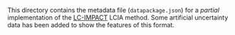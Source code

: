 This directory contains the metadata file (`datapackage.json`) for a *partial* implementation of the [LC-IMPACT](http://www.lc-impact.eu/) LCIA method. Some artificial uncertainty data has been added to show the features of this format.
